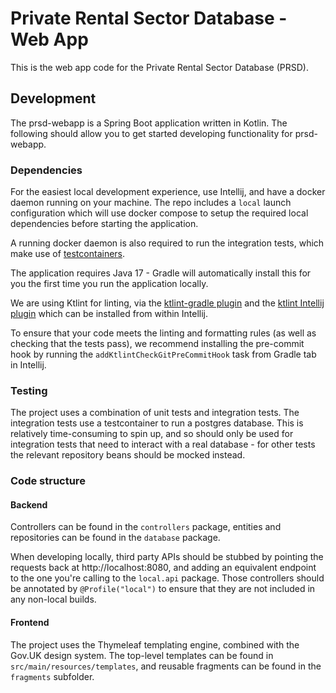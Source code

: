 # Private Rental Sector Database - Web App

This is the web app code for the Private Rental Sector Database (PRSD).

## Development

The prsd-webapp is a Spring Boot application written in Kotlin. The following should allow you to get started developing
functionality for prsd-webapp.

### Dependencies

For the easiest local development experience, use Intellij, and have a docker daemon running on your machine. The repo
includes a `local` launch configuration which will use docker compose to setup the required local dependencies before
starting the application.

A running docker daemon is also required to run the integration tests, which make use
of [testcontainers](https://testcontainers.com/).

The application requires Java 17 - Gradle will automatically install this for you the first time you run the
application locally.

We are using Ktlint for linting, via the [ktlint-gradle plugin](https://github.com/jlleitschuh/ktlint-gradle) and the
[ktlint Intellij plugin](https://plugins.jetbrains.com/plugin/15057-ktlint) which can be installed from within Intellij.

To ensure that your code meets the linting and formatting rules (as well as checking that the tests pass), we recommend
installing the pre-commit hook by running the `addKtlintCheckGitPreCommitHook` task from Gradle tab in Intellij.

### Testing

The project uses a combination of unit tests and integration tests. The integration tests use a testcontainer to run a
postgres database. This is relatively time-consuming to spin up, and so should only be used for integration tests that
need to interact with a real database - for other tests the relevant repository beans should be mocked instead.

### Code structure

#### Backend

Controllers can be found in the `controllers` package, entities and repositories can be found in the `database`
package.

When developing locally, third party APIs should be stubbed by pointing the requests back at http://localhost:8080, and
adding an equivalent endpoint to the one you're calling to the `local.api` package. Those controllers should be
annotated by `@Profile("local")` to ensure that they are not included in any non-local builds.

#### Frontend

The project uses the Thymeleaf templating engine, combined with the Gov.UK design system. The top-level templates can be
found in `src/main/resources/templates`, and reusable fragments can be found in the `fragments` subfolder.